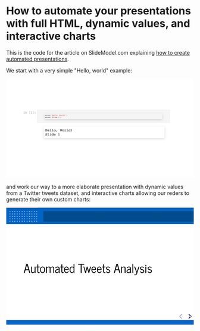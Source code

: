 # How to automate your presentations with full HTML, dynamic values, and interactive charts

This is the code for the article on SlideModel.com explaining [how to create automated presentations](https://slidemodel.com/automate-presentations-with-dynamic-values-and-interactive-charts/).

We start with a very simple "Hello, world" example:


![](hello_world.png)


and work our way to a more elaborate presentation with dynamic values from a Twitter tweets dataset, and interactive charts allowing our reders to generate their own custom charts:



![](final-presentation-overview.gif)